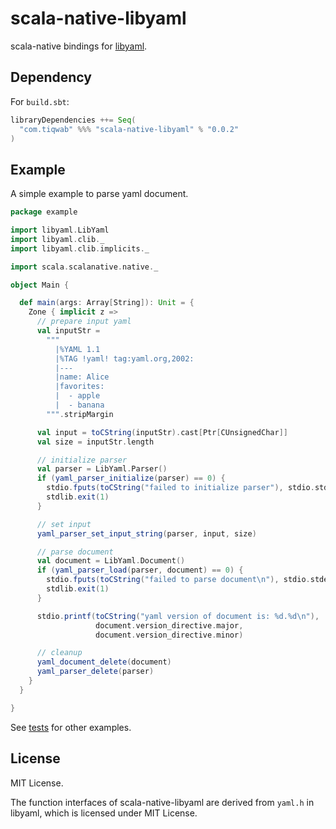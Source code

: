 # scala-native-libyaml

scala-native bindings for [libyaml][1].

## Dependency

For `build.sbt`:

```scala
libraryDependencies ++= Seq(
  "com.tiqwab" %%% "scala-native-libyaml" % "0.0.2"
)
```

## Example

A simple example to parse yaml document.

```scala
package example

import libyaml.LibYaml
import libyaml.clib._
import libyaml.clib.implicits._

import scala.scalanative.native._

object Main {

  def main(args: Array[String]): Unit = {
    Zone { implicit z =>
      // prepare input yaml
      val inputStr =
        """
          |%YAML 1.1
          |%TAG !yaml! tag:yaml.org,2002:
          |---
          |name: Alice
          |favorites:
          |  - apple
          |  - banana
        """.stripMargin

      val input = toCString(inputStr).cast[Ptr[CUnsignedChar]]
      val size = inputStr.length

      // initialize parser
      val parser = LibYaml.Parser()
      if (yaml_parser_initialize(parser) == 0) {
        stdio.fputs(toCString("failed to initialize parser"), stdio.stderr)
        stdlib.exit(1)
      }

      // set input
      yaml_parser_set_input_string(parser, input, size)

      // parse document
      val document = LibYaml.Document()
      if (yaml_parser_load(parser, document) == 0) {
        stdio.fputs(toCString("failed to parse document\n"), stdio.stderr)
        stdlib.exit(1)
      }

      stdio.printf(toCString("yaml version of document is: %d.%d\n"),
                   document.version_directive.major,
                   document.version_directive.minor)

      // cleanup
      yaml_document_delete(document)
      yaml_parser_delete(parser)
    }
  }

}
```

See [tests][2] for other examples.

## License

MIT License.

The function interfaces of scala-native-libyaml are derived from `yaml.h` in libyaml, which is licensed under MIT License.

[1]: https://github.com/yaml/libyaml
[2]: https://github.com/tiqwab/scala-native-libyaml/tree/master/src/test/scala/libyaml
